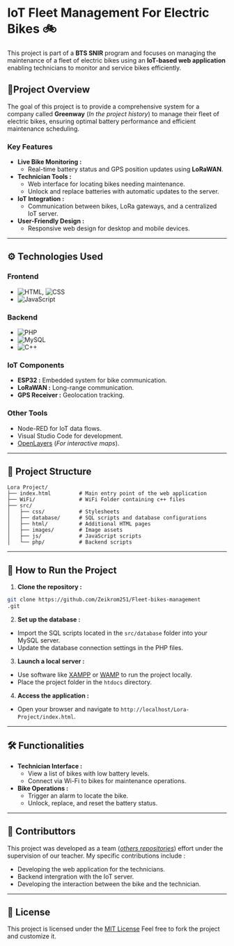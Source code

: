 # IoT Fleet Management For Electric Bikes 🚲

This project is part of a **BTS SNIR** program and focuses on managing the maintenance of a fleet of electric bikes using an **IoT-based web application** enabling technicians to monitor and service bikes efficiently.

## 🌟Project Overview
The goal of this project is to provide a comprehensive system for a company called **Greenway** (*In the project history*) to manage their fleet of electric bikes, ensuring optimal battery performance and efficient maintenance scheduling.

### Key Features
- **Live Bike Monitoring :**
  - Real-time battery status and GPS position updates using **LoRaWAN**.
- **Technician Tools :**
  - Web interface for locating bikes needing maintenance.
  - Unlock and replace batteries with automatic updates to the server.
- **IoT Integration :**
  - Communication between bikes, LoRa gateways, and a centralized IoT server.
- **User-Friendly Design :**
  - Responsive web design for desktop and mobile devices.

---

## ⚙ Technologies Used

### Frontend
- ![HTML](https://img.shields.io/badge/-HTML5-E34F26?logo=html5&logoColor=white&style=flat-square), ![CSS](https://img.shields.io/badge/-CSS3-1572B6?logo=css3&logoColor=white&style=flat-square)
- ![JavaScript](https://img.shields.io/badge/-JavaScript-F7DF1E?logo=javascript&logoColor=black&style=flat-square)

### Backend
- ![PHP](https://img.shields.io/badge/-PHP-777BB4?logo=php&logoColor=white&style=flat-square)
- ![MySQL](https://img.shields.io/badge/-MySQL-4479A1?logo=mysql&logoColor=white&style=flat-square)
- ![C++](https://img.shields.io/badge/-C++-00599C?logo=c%2B%2B&logoColor=white&style=flat-square)

### IoT Components
- **ESP32 :** Embedded system for bike communication.
- **LoRaWAN :** Long-range communication.
- **GPS Receiver :** Geolocation tracking.

### Other Tools
- Node-RED for IoT data flows.
- Visual Studio Code for development.
- [OpenLayers](https://openlayers.org/) (*For interactive maps*).

---

## 📂 Project Structure
```plaintext
Lora Project/
├── index.html         # Main entry point of the web application
├── WiFi/              # WiFi Folder containing c++ files
├── src/
│   ├── css/           # Stylesheets
│   ├── database/      # SQL scripts and database configurations
│   ├── html/          # Additional HTML pages
│   ├── images/        # Image assets
│   ├── js/            # JavaScript scripts
│   └── php/           # Backend scripts

```

---

## 🚀 How to Run the Project
1. **Clone the repository :**
```bash
git clone https://github.com/Zeikrom251/Fleet-bikes-management
.git
```
2. **Set up the database :**
  - Import the SQL scripts located in the `src/database` folder into your MySQL server.
  - Update the database connection settings in the PHP files.
3. **Launch a local server :**
  - Use software like [XAMPP](https://www.apachefriends.org/fr/index.html) or [WAMP](https://wampserver.aviatechno.net/) to run the project locally.
  - Place the project folder in the `htdocs` directory.
4. **Access the application :**
  - Open your browser and navigate to `http://localhost/Lora-Project/index.html`.

---

## 🛠 Functionalities
- **Technician Interface :**
  - View a list of bikes with low battery levels.
  - Connect via Wi-Fi to bikes for maintenance operations.
- **Bike Operations :**
  - Trigger an alarm to locate the bike.
  - Unlock, replace, and reset the battery status.

---

## 🤝 Contributtors
This project was developed as a team ([*others repositories*](https://github.com/Flamiingooo/Electric_bike_management_project)) effort under the supervision of our teacher. My specific contributions include :
- Developing the web application for the technicians.
- Backend intergration with the IoT server.
- Developing the interaction between the bike and the technician.

---

## 📄 License
This project is licensed under the [MIT License](https://fr.wikipedia.org/wiki/Licence_MIT)
Feel free to fork the project and customize it.
